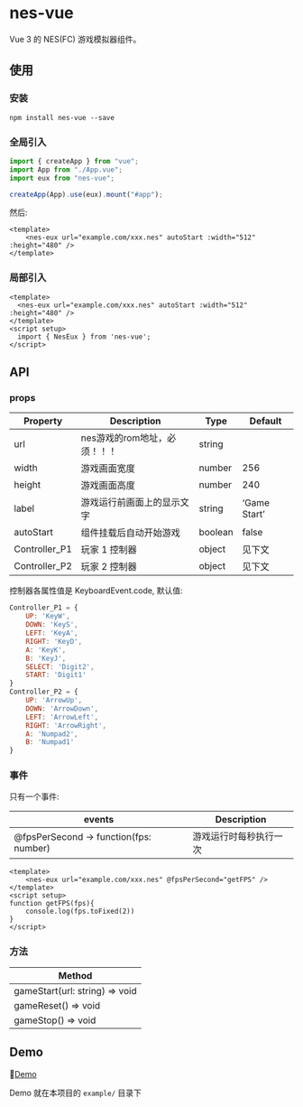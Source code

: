# nes-vue

Vue 3 的 NES(FC) 游戏模拟器组件。

## 使用

### 安装

```shell
npm install nes-vue --save
```

### 全局引入

```js
import { createApp } from "vue";
import App from "./App.vue";
import eux from "nes-vue";

createApp(App).use(eux).mount("#app");
```

然后:

```vue
<template>
    <nes-eux url="example.com/xxx.nes" autoStart :width="512" :height="480" />
</template>
```

### 局部引入

```vue
<template>
  <nes-eux url="example.com/xxx.nes" autoStart :width="512" :height="480" />
</template>
<script setup>
  import { NesEux } from 'nes-vue';
</script>
```

## API

### props

| Property      | Description                  | Type    | Default      |
| ------------- | ---------------------------- | ------- | ------------ |
| url           | nes游戏的rom地址，必须！！！ | string  |              |
| width         | 游戏画面宽度                 | number  | 256          |
| height        | 游戏画面高度                 | number  | 240          |
| label         | 游戏运行前画面上的显示文字   | string  | ‘Game Start’ |
| autoStart     | 组件挂载后自动开始游戏       | boolean | false        |
| Controller_P1 | 玩家 1 控制器                | object  | 见下文       |
| Controller_P2 | 玩家 2 控制器                | object  | 见下文       |

控制器各属性值是 KeyboardEvent.code, 默认值: 

```js
Controller_P1 = {
    UP: 'KeyW',
    DOWN: 'KeyS',
    LEFT: 'KeyA',
    RIGHT: 'KeyD',
    A: 'KeyK',
    B: 'KeyJ',
    SELECT: 'Digit2',
    START: 'Digit1'
}
Controller_P2 = {
    UP: 'ArrowUp',
    DOWN: 'ArrowDown',
    LEFT: 'ArrowLeft',
    RIGHT: 'ArrowRight',
    A: 'Numpad2',
    B: 'Numpad1'
}
```

### 事件

只有一个事件:

| events                                 | Description            |
| -------------------------------------- | ---------------------- |
| @fpsPerSecond -> function(fps: number) | 游戏运行时每秒执行一次 |

```vue
<template>
    <nes-eux url="example.com/xxx.nes" @fpsPerSecond="getFPS" />
</template>
<script setup>
function getFPS(fps){
    console.log(fps.toFixed(2))
}
</script>
```

### 方法

| Method                         |
| ------------------------------ |
| gameStart(url: string) => void |
| gameReset() => void            |
| gameStop() => void             |

## Demo

🚀[Demo](https://taiyuuki.github.io/nes-vue)

Demo 就在本项目的 `example/` 目录下